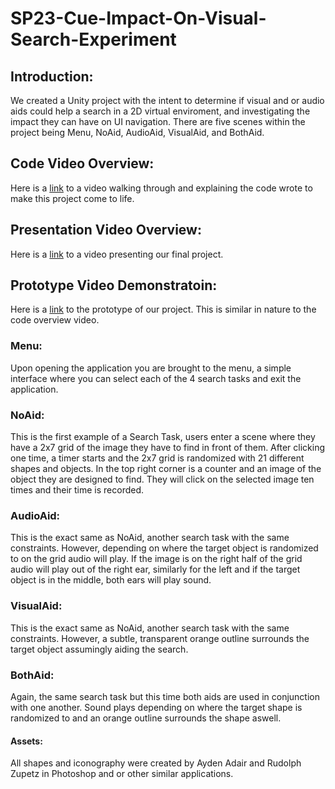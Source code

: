 # SP23-Cue-Impact-On-Visual-Search-Experiment

## Introduction: 
We created a Unity project with the intent to determine if visual and or audio aids could help a search in a 2D virtual enviroment, and investigating the impact they can have on UI navigation. There are five scenes within the project being Menu, NoAid, AudioAid, VisualAid, and BothAid. 

## Code Video Overview:
Here is a [link](https://www.youtube.com/watch?v=Po372kSMsg8) to a video walking through and explaining the code wrote to make this project come to life. 

## Presentation Video Overview:
Here is a [link](https://www.youtube.com/watch?v=DpXSMg9PUZQ) to a video presenting our final project.

## Prototype Video Demonstratoin:
Here is a [link](https://www.youtube.com/watch?v=E_-PY3bJgos&feature=youtu.be) to the prototype of our project. This is similar in nature to the code overview video.

### Menu: 
Upon opening the application you are brought to the menu, a simple interface where you can select each of the 4 search tasks and exit the application. 

### NoAid: 
This is the first example of a Search Task, users enter a scene where they have a 2x7 grid of the image they have to find in front of them. After clicking one time, a timer starts and the 2x7 grid is randomized with 21 different shapes and objects. In the top right corner is a counter and an image of the object they are designed to find. They will click on the selected image ten times and their time is recorded. 

### AudioAid: 
This is the exact same as NoAid, another search task with the same constraints. However, depending on where the target object is randomized to on the grid audio will play. If the image is on the right half of the grid audio will play out of the right ear, similarly for the left and if the target object is in the middle, both ears will play sound. 

### VisualAid: 
This is the exact same as NoAid, another search task with the same constraints. However, a subtle, transparent orange outline surrounds the target object assumingly aiding the search.

### BothAid: 
Again, the same search task but this time both aids are used in conjunction with one another. Sound plays depending on where the target shape is randomized to and an orange outline surrounds the shape aswell.

#### Assets:
All shapes and iconography were created by Ayden Adair and Rudolph Zupetz in Photoshop and or other similar applications.

